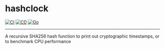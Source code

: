 # hashclock

[![CI](https://github.com/ZalgoNoise/hashclock/actions/workflows/build.yaml/badge.svg)](https://github.com/ZalgoNoise/hashclock/actions/workflows/build.yaml)
[![CD](https://github.com/ZalgoNoise/hashclock/actions/workflows/push.yaml/badge.svg)](https://github.com/ZalgoNoise/hashclock/actions/workflows/push.yaml)
[![Go](https://github.com/ZalgoNoise/hashclock/actions/workflows/go.yaml/badge.svg)](https://github.com/ZalgoNoise/hashclock/actions/workflows/go.yaml)
_______

A recursive SHA256 hash function to print out cryptographic timestamps, or to benchmark CPU performance
